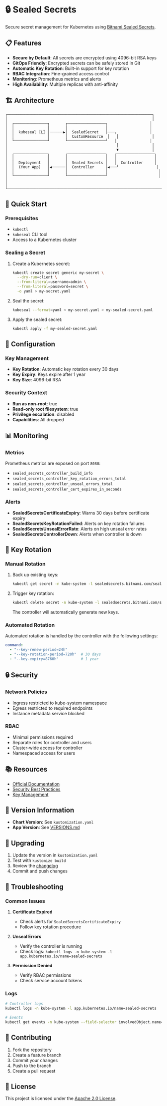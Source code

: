# 🔒 Sealed Secrets

Secure secret management for Kubernetes using [Bitnami Sealed Secrets](https://github.com/bitnami-labs/sealed-secrets).

## 📋 Features

- **Secure by Default**: All secrets are encrypted using 4096-bit RSA keys
- **GitOps Friendly**: Encrypted secrets can be safely stored in Git
- **Automatic Key Rotation**: Built-in support for key rotation
- **RBAC Integration**: Fine-grained access control
- **Monitoring**: Prometheus metrics and alerts
- **High Availability**: Multiple replicas with anti-affinity

## 🏗️ Architecture

```
┌─────────────────────────────────────────────────────────────────┐
│                                                                 │
│  ┌───────────────┐       ┌─────────────────┐                   │
│  │               │       │                 │                   │
│  │  kubeseal CLI │──────▶│  SealedSecret   │───┐               │
│  │               │       │  CustomResource  │   │               │
│  └───────────────┘       └─────────────────┘   │               │
│                                                 │               │
│                                                 ▼               │
│  ┌───────────────┐       ┌─────────────────┐   ┌─────────────────┐
│  │               │       │                 │   │                 │
│  │  Deployment   │       │  Sealed Secrets │   │  Controller     │
│  │  (Your App)   │◀──────│  Controller     │◀───┘                 │
│  │               │       │                 │                       │
│  └───────────────┘       └─────────────────┘                       │
│                                                                     │
└─────────────────────────────────────────────────────────────────────┘
```

## 🚀 Quick Start

### Prerequisites

- `kubectl`
- `kubeseal` CLI tool
- Access to a Kubernetes cluster

### Sealing a Secret

1. Create a Kubernetes secret:
   ```bash
   kubectl create secret generic my-secret \
     --dry-run=client \
     --from-literal=username=admin \
     --from-literal=password=secret \
     -o yaml > my-secret.yaml
   ```

2. Seal the secret:
   ```bash
   kubeseal --format=yaml < my-secret.yaml > my-sealed-secret.yaml
   ```

3. Apply the sealed secret:
   ```bash
   kubectl apply -f my-sealed-secret.yaml
   ```

## 🔧 Configuration

### Key Management

- **Key Rotation**: Automatic key rotation every 30 days
- **Key Expiry**: Keys expire after 1 year
- **Key Size**: 4096-bit RSA

### Security Context

- **Run as non-root**: true
- **Read-only root filesystem**: true
- **Privilege escalation**: disabled
- **Capabilities**: All dropped

## 📊 Monitoring

### Metrics

Prometheus metrics are exposed on port `8080`:

- `sealed_secrets_controller_build_info`
- `sealed_secrets_controller_key_rotation_errors_total`
- `sealed_secrets_controller_unseal_errors_total`
- `sealed_secrets_controller_cert_expires_in_seconds`

### Alerts

- **SealedSecretsCertificateExpiry**: Warns 30 days before certificate expiry
- **SealedSecretsKeyRotationFailed**: Alerts on key rotation failures
- **SealedSecretsUnsealErrorRate**: Alerts on high unseal error rates
- **SealedSecretsControllerDown**: Alerts when controller is down

## 🔄 Key Rotation

### Manual Rotation

1. Back up existing keys:
   ```bash
   kubectl get secret -n kube-system -l sealedsecrets.bitnami.com/sealed-secrets-key -o yaml > sealed-secrets-keys-backup-$(date +%Y%m%d).yaml
   ```

2. Trigger key rotation:
   ```bash
   kubectl delete secret -n kube-system -l sealedsecrets.bitnami.com/sealed-secrets-key
   ```

   The controller will automatically generate new keys.

### Automated Rotation

Automated rotation is handled by the controller with the following settings:

```yaml
command:
  - "--key-renew-period=24h"
  - "--key-rotation-period=720h"  # 30 days
  - "--key-expiry=8760h"          # 1 year
```

## 🔒 Security

### Network Policies

- Ingress restricted to kube-system namespace
- Egress restricted to required endpoints
- Instance metadata service blocked

### RBAC

- Minimal permissions required
- Separate roles for controller and users
- Cluster-wide access for controller
- Namespaced access for users

## 📚 Resources

- [Official Documentation](https://github.com/bitnami-labs/sealed-secrets)
- [Security Best Practices](https://github.com/bitnami-labs/sealed-secrets/blob/main/docs/security.md)
- [Key Management](https://github.com/bitnami-labs/sealed-secrets/blob/main/docs/key-management.md)

## 📝 Version Information

- **Chart Version**: See `kustomization.yaml`
- **App Version**: See [VERSIONS.md](../../../../VERSIONS.md)

## 🔄 Upgrading

1. Update the version in `kustomization.yaml`
2. Test with `kustomize build`
3. Review the [changelog](https://github.com/bitnami-labs/sealed-secrets/releases)
4. Commit and push changes

## 🚨 Troubleshooting

### Common Issues

1. **Certificate Expired**
   - Check alerts for `SealedSecretsCertificateExpiry`
   - Follow key rotation procedure

2. **Unseal Errors**
   - Verify the controller is running
   - Check logs: `kubectl logs -n kube-system -l app.kubernetes.io/name=sealed-secrets`

3. **Permission Denied**
   - Verify RBAC permissions
   - Check service account tokens

### Logs

```bash
# Controller logs
kubectl logs -n kube-system -l app.kubernetes.io/name=sealed-secrets

# Events
kubectl get events -n kube-system --field-selector involvedObject.name=sealed-secrets
```

## 🤝 Contributing

1. Fork the repository
2. Create a feature branch
3. Commit your changes
4. Push to the branch
5. Create a pull request

## 📄 License

This project is licensed under the [Apache 2.0 License](LICENSE).
